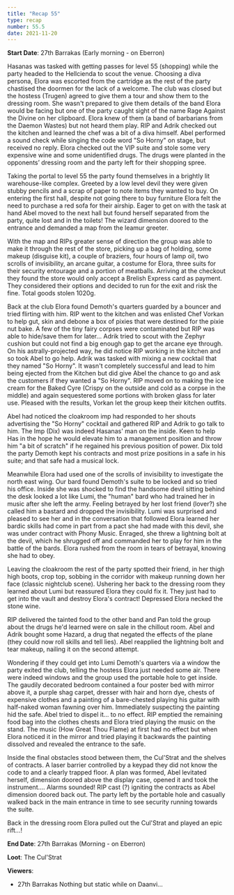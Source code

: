 ```yaml
---
title: "Recap 55"
type: recap
number: 55.5
date: 2021-11-20
---
```


**Start Date**: 27th Barrakas (Early morning - on Eberron)
 
Hasanas was tasked with getting passes for level 55 (shopping) while the party headed to the Hellcienda to scout the venue. Choosing a diva persona, Elora was escorted from the cartridge as the rest of the party chastised the doormen for the lack of a welcome. The club was closed but the hostess (Trugen) agreed to give them a tour and show them to the dressing room. She wasn't prepared to give them details of the band Elora would be facing but one of the party caught sight of the name Rage Against the Divine on her clipboard. Elora knew of them (a band of barbarians from the Daemon Wastes) but not heard them play. RIP and Adrik checked out the kitchen and learned the chef was a bit of a diva himself. Abel performed a sound check while singing the code word "So Horny" on stage, but received no reply. Elora checked out the VIP suite and stole some very expensive wine and some unidentified drugs. The drugs were planted in the opponents’ dressing room and the party left for their shopping spree.
 
Taking the portal to level 55 the party found themselves in a brightly lit warehouse-like complex. Greeted by a low level devil they were given stubby pencils and a scrap of paper to note items they wanted to buy. On entering the first hall, despite not going there to buy furniture Elora felt the need to purchase a red sofa for their airship. Eager to get on with the task at hand Abel moved to the next hall but found herself separated from the party, quite lost and in the toilets! The wizard dimension doored to the entrance and demanded a map from the leamur greeter.
 
With the map and RIPs greater sense of direction the group was able to make it through the rest of the store, picking up a bag of holding, some makeup (disguise kit), a couple of braziers, four hours of lamp oil, two scrolls of invisibility, an arcane guitar, a costume for Elora, three suits for their security entourage and a portion of meatballs. Arriving at the checkout they found the store would only accept a Brelish Express card as payment. They considered their options and decided to run for the exit and risk the fine. Total goods stolen 1020g.
 
Back at the club Elora found Demoth's quarters guarded by a bouncer and tried flirting with him. RIP went to the kitchen and was enlisted Chef Vorkan to help gut, skin and debone a box of pixies that were destined for the pixie nut bake. A few of the tiny fairy corpses were contaminated but RIP was able to hide/save them for later… Adrik tried to scout with the Zephyr cushion but could not find a big enough gap to get the arcane eye through. On his astrally-projected way, he did notice RIP working in the kitchen and so took Abel to go help. Adrik was tasked with mixing a new cocktail that they named "So Horny". It wasn't completely successful and lead to him being ejected from the Kitchen but did give Abel the chance to go and ask the customers if they wanted a "So Horny". RIP moved on to making the ice cream for the Baked Cyre (Crispy on the outside and cold as a corpse in the middle) and again sequestered some portions with broken glass for later use. Pleased with the results, Vorkan let the group keep their kitchen outfits.
 
Abel had noticed the cloakroom imp had responded to her shouts advertising the "So Horny" cocktail and gathered RIP and Adrik to go talk to him. The Imp (Dix) was indeed Hasanas' man on the inside. Keen to help Has in the hope he would elevate him to a management position and throw him "a bit of scratch" if he regained his previous position of power. Dix told the party Demoth kept his contracts and most prize positions in a safe in his suite; and that safe had a musical lock.
 
Meanwhile Elora had used one of the scrolls of invisibility to investigate the north east wing. Our bard found Demoth's suite to be locked and so tried his office. Inside she was shocked to find the handsome devil sitting behind the desk looked a lot like Lumi, the "human" bard who had trained her in music after she left the army. Feeling betrayed by her lost friend (lover?) she called him a bastard and dropped the invisibility. Lumi was surprised and pleased to see her and in the conversation that followed Elora learned her bardic skills had come in part from a pact she had made with this devil, she was under contract with Phony Music. Enraged, she threw a lightning bolt at the devil, which he shrugged off and commanded her to play for him in the battle of the bards. Elora rushed from the room in tears of betrayal, knowing she had to obey.
 
Leaving the cloakroom the rest of the party spotted their friend, in her thigh high boots, crop top, sobbing in the corridor with makeup running down her face (classic nightclub scene). Ushering her back to the dressing room they learned about Lumi but reassured Elora they could fix it.	They just had to get into the vault and destroy Elora's contract! Depressed Elora necked the stone wine.
 
RIP delivered the tainted food to the other band and Pan told the group about the drugs he'd learned were on sale in the chillout room. Abel and Adrik bought some Hazard, a drug that negated the effects of the plane (they could now roll skills and tell lies). Abel reapplied the lightning bolt and tear makeup, nailing it on the second attempt.
 
Wondering if they could get into Lumi Demoth's quarters via a window the party exited the club, telling the hostess Elora just needed some air. There were indeed windows and the group used the portable hole to get inside. The gaudily decorated bedroom contained a four poster bed with mirror above it, a purple shag carpet, dresser with hair and horn dye, chests of expensive clothes and a painting of a bare-chested playing his guitar with half-naked woman fawning over him. Immediately suspecting the painting hid the safe. Abel tried to dispel it… to no effect. RIP emptied the remaining food bag into the clothes chests and Elora tried playing the music on the stand. The music (How Great Thou Flame) at first had no effect but when Elora noticed it in the mirror and tried playing it backwards the painting dissolved and revealed the entrance to the safe.
 
Inside the final obstacles stood between them, the Cul'Strat and the shelves of contracts. A laser barrier controlled by a keypad they did not know the code to and a clearly trapped floor. A plan was formed, Abel levitated herself, dimension doored above the display case, opened it and took the instrument…. Alarms sounded! RIP cast (?) igniting the contracts as Abel dimension doored back out. The party left by the portable hole and casually walked back in the main entrance in time to see security running towards the suite.
 
Back in the dressing room Elora pulled out the Cul'Strat and played an epic rift…!
 
 
**End Date**: 27th Barrakas (Morning - on Eberron)

**Loot**: The Cul'Strat
 
**Viewers**: 
- 27th Barrakas Nothing but static while on Daanvi…